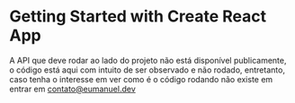 # Getting Started with Create React App

A API que deve rodar ao lado do projeto não está disponível publicamente, o código está aqui com intuito de ser observado e não rodado, entretanto, caso tenha o interesse em ver como é o código rodando não existe em entrar em contato@eumanuel.dev
